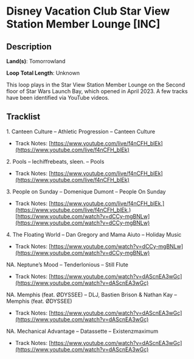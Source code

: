 # Disney Vacation Club Star View Station Member Lounge [INC]

## Description

**Land(s)**: Tomorrowland

**Loop Total Length**: Unknown

This loop plays in the Star View Station Member Lounge on the Second floor of Star Wars Launch Bay, which opened in April 2023. A few tracks have been identified via YouTube videos.

## Tracklist

1\. Canteen Culture – Athletic Progression – Canteen Culture

- Track Notes: [https://www.youtube.com/live/f4nCFH_blEk](https://www.youtube.com/live/f4nCFH_blEk)

2\. Pools – lechiffrebeats, sleen. – Pools

- Track Notes: [https://www.youtube.com/live/f4nCFH_blEk](https://www.youtube.com/live/f4nCFH_blEk)

3\. People on Sunday – Domenique Dumont – People On Sunday

- Track Notes: [https://www.youtube.com/live/f4nCFH_blEk,](https://www.youtube.com/live/f4nCFH_blEk,) [https://www.youtube.com/watch?v=dCCy-mgBNLw](https://www.youtube.com/watch?v=dCCy-mgBNLw)

4\. The Floating World – Dan Gregory and Mama Aiuto – Holiday Music

- Track Notes: [https://www.youtube.com/watch?v=dCCy-mgBNLw](https://www.youtube.com/watch?v=dCCy-mgBNLw)

NA\. Neptune’s Mood – Tenderlonious – Still Flute

- Track Notes: [https://www.youtube.com/watch?v=dAScnEA3wGc](https://www.youtube.com/watch?v=dAScnEA3wGc)

NA\. Memphis (feat. ØDYSSEE) – DLJ, Bastien Brison & Nathan Kay – Memphis (feat. ØDYSSEE)

- Track Notes: [https://www.youtube.com/watch?v=dAScnEA3wGc](https://www.youtube.com/watch?v=dAScnEA3wGc)

NA\. Mechanical Advantage – Datassette – Existenzmaximum

- Track Notes: [https://www.youtube.com/watch?v=dAScnEA3wGc](https://www.youtube.com/watch?v=dAScnEA3wGc)
